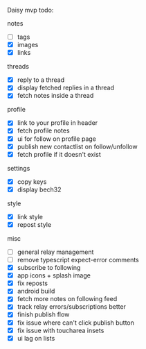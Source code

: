 Daisy mvp todo:

notes

- [ ] tags
- [x] images
- [x] links

threads

- [x] reply to a thread
- [x] display fetched replies in a thread
- [x] fetch notes inside a thread

profile

- [x] link to your profile in header
- [x] fetch profile notes
- [x] ui for follow on profile page
- [x] publish new contactlist on follow/unfollow
- [x] fetch profile if it doesn't exist

settings

- [x] copy keys
- [x] display bech32

style

- [x] link style
- [x] repost style

misc

- [ ] general relay management
- [ ] remove typescript expect-error comments
- [x] subscribe to following
- [x] app icons + splash image
- [x] fix reposts
- [x] android build
- [x] fetch more notes on following feed
- [x] track relay errors/subscriptions better
- [x] finish publish flow
- [x] fix issue where can't click publish button
- [x] fix issue with toucharea insets
- [x] ui lag on lists
